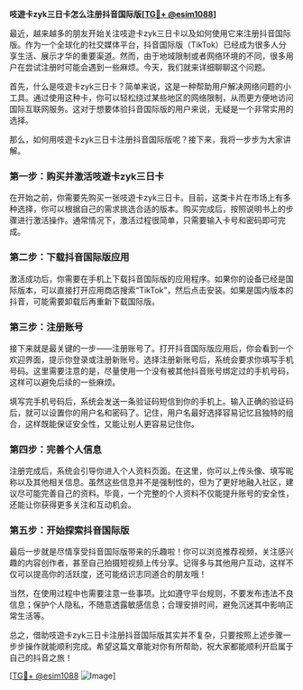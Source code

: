 **吱遊卡zyk三日卡怎么注册抖音国际版[[TG💪+ @esim1088](https://t.me/s/esim1088)]**

最近，越来越多的朋友开始关注吱遊卡zyk三日卡以及如何使用它来注册抖音国际版。作为一个全球化的社交媒体平台，抖音国际版（TikTok）已经成为很多人分享生活、展示才华的重要渠道。然而，由于地域限制或者网络环境的不同，很多用户在尝试注册时可能会遇到一些麻烦。今天，我们就来详细聊聊这个问题。

首先，什么是吱遊卡zyk三日卡？简单来说，这是一种帮助用户解决网络问题的小工具。通过使用这种卡，你可以轻松绕过某些地区的网络限制，从而更方便地访问国际互联网服务。这对于想要体验抖音国际版的用户来说，无疑是一个非常实用的选择。

那么，如何用吱遊卡zyk三日卡注册抖音国际版呢？接下来，我将一步步为大家讲解。

### 第一步：购买并激活吱遊卡zyk三日卡

在开始之前，你需要先购买一张吱遊卡zyk三日卡。目前，这类卡片在市场上有多种选择，你可以根据自己的需求挑选合适的版本。购买完成后，按照说明书上的步骤进行激活操作。通常情况下，激活过程很简单，只需要输入卡号和密码即可完成。

### 第二步：下载抖音国际版应用

激活成功后，你需要在手机上下载抖音国际版的应用程序。如果你的设备已经是国际版本，可以直接打开应用商店搜索“TikTok”，然后点击安装。如果是国内版本的抖音，可能需要卸载后再重新下载国际版。

### 第三步：注册账号

接下来就是最关键的一步——注册账号了。打开抖音国际版应用后，你会看到一个欢迎界面，提示你登录或注册新账号。选择注册新账号后，系统会要求你填写手机号码。这里需要注意的是，尽量使用一个没有被其他抖音账号绑定过的手机号码，这样可以避免后续的一些麻烦。

填写完手机号码后，系统会发送一条验证码短信到你的手机上。输入正确的验证码后，就可以设置你的用户名和密码了。记住，用户名最好选择容易记忆且独特的组合，这样既能保证安全性，又能让别人更容易记住你。

### 第四步：完善个人信息

注册完成后，系统会引导你进入个人资料页面。在这里，你可以上传头像、填写昵称以及其他相关信息。虽然这些信息并不是强制性的，但为了更好地融入社区，建议尽可能完善自己的资料。毕竟，一个完整的个人资料不仅能提升账号的安全性，还能让你获得更多关注和互动机会。

### 第五步：开始探索抖音国际版

最后一步就是尽情享受抖音国际版带来的乐趣啦！你可以浏览推荐视频，关注感兴趣的内容创作者，甚至自己拍摄短视频上传分享。记得多与其他用户互动，这样不仅可以提高你的活跃度，还可能结识志同道合的朋友哦！

当然，在使用过程中也需要注意一些事项。比如遵守平台规则，不要发布违法不良信息；保护个人隐私，不随意透露敏感信息；合理安排时间，避免沉迷其中影响正常生活等。

总之，借助吱遊卡zyk三日卡注册抖音国际版其实并不复杂，只要按照上述步骤一步步操作就能顺利完成。希望这篇文章能对你有所帮助，祝大家都能顺利开启属于自己的抖音之旅！

[[TG💪+ @esim1088](https://t.me/s/esim1088) ![Image](https://i.postimg.cc/4NQfJmqS/Snipaste-2025-05-13-00-14-12.png)]